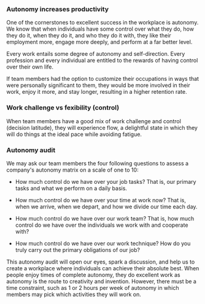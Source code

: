 ### Autonomy increases productivity 

One of the cornerstones to excellent success in the workplace is autonomy. We know that when individuals have some control over what they do, how they do it, when they do it, and who they do it with, they like their employment more, engage more deeply, and perform at a far better level.

Every work entails some degree of autonomy and self-direction. Every profession and every individual are entitled to the rewards of having control over their own life.

If team members had the option to customize their occupations in ways that were personally significant to them, they would be more involved in their work, enjoy it more, and stay longer, resulting in a higher retention rate.


### Work challenge vs fexibility (control) 

When team members have a good mix of work challenge and control (decision latitude), they will experience flow, a delightful state in which they will do things at the ideal pace while avoiding fatigue.


### Autonomy audit 

We may ask our team members the four following questions to assess a company's autonomy matrix on a scale of one to 10: 

- How much control do we have over your job tasks? That is, our primary tasks and what we perform on a daily basis.  

- How much control do we have over your time at work now? That is, when we arrive, when we depart, and how we divide our time each day. 

- How much control do we have over our work team? That is, how much control do we have over the individuals we work with and cooperate with? 

- How much control do we have over our work technique? How do you truly carry out the primary obligations of our job?

This autonomy audit will open our eyes, spark a discussion, and help us to create a workplace where individuals can achieve their absolute best. When people enjoy times of complete autonomy, they do excellent work as autonomy is the route to creativity and invention. However, there must be a time constraint, such as 1 or 2 hours per week of autonomy in which members may pick which activities they will work on.
